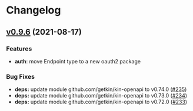# Changelog

## [v0.9.6](https://github.com/redhat-developer/app-services-sdk-go/compare/v0.9.5...v0.9.6) (2021-08-17)

### Features

* **auth**: move Endpoint type to a new oauth2 package

### Bug Fixes

* **deps:** update module github.com/getkin/kin-openapi to v0.74.0 ([#235](https://github.com/redhat-developer/app-services-sdk-go/issues/235))
* **deps:** update module github.com/getkin/kin-openapi to v0.73.0 ([#234](https://github.com/redhat-developer/app-services-sdk-go/issues/234))
* **deps:** update module github.com/getkin/kin-openapi to v0.72.0 ([#233](https://github.com/redhat-developer/app-services-sdk-go/issues/233))